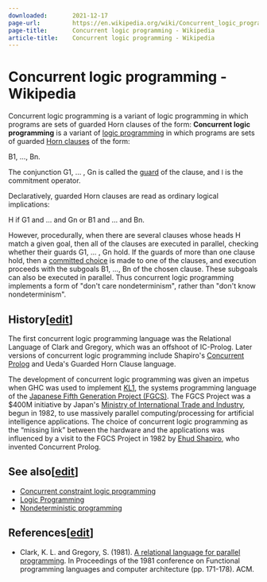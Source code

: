 ```yaml
---
downloaded:       2021-12-17
page-url:         https://en.wikipedia.org/wiki/Concurrent_logic_programming
page-title:       Concurrent logic programming - Wikipedia
article-title:    Concurrent logic programming - Wikipedia
---
```

# Concurrent logic programming - Wikipedia

Concurrent logic programming is a variant of logic programming in which programs are sets of guarded Horn clauses of the form:
__Concurrent logic programming__ is a variant of [logic programming][1] in which programs are sets of guarded [Horn clauses][2] of the form:

B1, …, Bn.

The conjunction G1, … , Gn is called the [guard][3] of the clause, and ǀ is the commitment operator.

Declaratively, guarded Horn clauses are read as ordinary logical implications:

H if G1 and … and Gn or B1 and … and Bn.

However, procedurally, when there are several clauses whose heads H match a given goal, then all of the clauses are executed in parallel, checking whether their guards G1, … , Gn hold. If the guards of more than one clause hold, then a [committed choice][4] is made to one of the clauses, and execution proceeds with the subgoals B1, …, Bn of the chosen clause. These subgoals can also be executed in parallel. Thus concurrent logic programming implements a form of "don't care nondeterminism", rather than "don't know nondeterminism".

## History\[[edit][5]\]

The first concurrent logic programming language was the Relational Language of Clark and Gregory, which was an offshoot of IC-Prolog. Later versions of concurrent logic programming include Shapiro's [Concurrent Prolog][6] and Ueda's Guarded Horn Clause language.

The development of concurrent logic programming was given an impetus when GHC was used to implement [KL1][7], the systems programming language of the [Japanese Fifth Generation Project (FGCS)][8]. The FGCS Project was a $400M initiative by Japan's [Ministry of International Trade and Industry][9], begun in 1982, to use massively parallel computing/processing for artificial intelligence applications. The choice of concurrent logic programming as the “missing link” between the hardware and the applications was influenced by a visit to the FGCS Project in 1982 by [Ehud Shapiro][10], who invented Concurrent Prolog.

## See also\[[edit][11]\]

-   [Concurrent constraint logic programming][12]
-   [Logic Programming][13]
-   [Nondeterministic programming][14]

## References\[[edit][15]\]

-   Clark, K. L. and Gregory, S. (1981). [A relational language for parallel programming][16]. In Proceedings of the 1981 conference on Functional programming languages and computer architecture (pp. 171-178). ACM.

[1]: https://en.wikipedia.org/wiki/Logic_programming "Logic programming"
[2]: https://en.wikipedia.org/wiki/Horn_clauses "Horn clauses"
[3]: https://en.wikipedia.org/wiki/Guard_(computing) "Guard (computing)"
[4]: https://en.wikipedia.org/w/index.php?title=Committed_choice&action=edit&redlink=1 "Committed choice (page does not exist)"
[5]: https://en.wikipedia.org/w/index.php?title=Concurrent_logic_programming&action=edit&section=1 "Edit section: History"
[6]: https://en.wikipedia.org/w/index.php?title=Concurrent_Prolog&action=edit&redlink=1 "Concurrent Prolog (page does not exist)"
[7]: https://en.wikipedia.org/wiki/KL1 "KL1"
[8]: https://en.wikipedia.org/wiki/Fifth_generation_computer "Fifth generation computer"
[9]: https://en.wikipedia.org/wiki/Ministry_of_International_Trade_and_Industry "Ministry of International Trade and Industry"
[10]: https://en.wikipedia.org/wiki/Ehud_Shapiro "Ehud Shapiro"
[11]: https://en.wikipedia.org/w/index.php?title=Concurrent_logic_programming&action=edit&section=2 "Edit section: See also"
[12]: https://en.wikipedia.org/wiki/Concurrent_constraint_logic_programming "Concurrent constraint logic programming"
[13]: https://en.wikipedia.org/wiki/Logic_Programming "Logic Programming"
[14]: https://en.wikipedia.org/wiki/Nondeterministic_programming "Nondeterministic programming"
[15]: https://en.wikipedia.org/w/index.php?title=Concurrent_logic_programming&action=edit&section=3 "Edit section: References"
[16]: https://dl.acm.org/citation.cfm?id=806776
